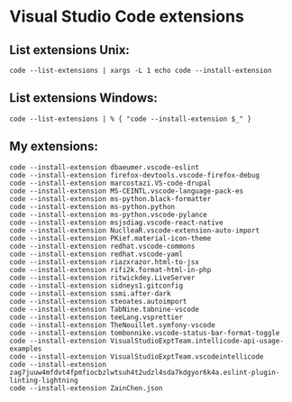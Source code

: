 # Visual Studio Code extensions

## List extensions Unix:
    
    code --list-extensions | xargs -L 1 echo code --install-extension       
        
## List extensions Windows:

    code --list-extensions | % { "code --install-extension $_" }        
    
## My extensions:

    code --install-extension dbaeumer.vscode-eslint
    code --install-extension firefox-devtools.vscode-firefox-debug
    code --install-extension marcostazi.VS-code-drupal
    code --install-extension MS-CEINTL.vscode-language-pack-es
    code --install-extension ms-python.black-formatter
    code --install-extension ms-python.python
    code --install-extension ms-python.vscode-pylance
    code --install-extension msjsdiag.vscode-react-native
    code --install-extension NuclleaR.vscode-extension-auto-import
    code --install-extension PKief.material-icon-theme
    code --install-extension redhat.vscode-commons
    code --install-extension redhat.vscode-yaml
    code --install-extension riazxrazor.html-to-jsx
    code --install-extension rifi2k.format-html-in-php
    code --install-extension ritwickdey.LiveServer
    code --install-extension sidneys1.gitconfig
    code --install-extension ssmi.after-dark
    code --install-extension steoates.autoimport
    code --install-extension TabNine.tabnine-vscode
    code --install-extension teeLang.vsprettier
    code --install-extension TheNouillet.symfony-vscode
    code --install-extension tombonnike.vscode-status-bar-format-toggle
    code --install-extension VisualStudioExptTeam.intellicode-api-usage-examples
    code --install-extension VisualStudioExptTeam.vscodeintellicode
    code --install-extension zag7juuw4mfdvt4fpmfiocbzlwtsuh4t2udzl4sda7kdgyor6k4a.eslint-plugin-linting-lightning
    code --install-extension ZainChen.json

